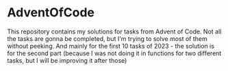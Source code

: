 # AdventOfCode
This repository contains my solutions for tasks from Advent of Code.
Not all the tasks are gonna be completed, but I'm trying to solve most of them without peeking.
And mainly for the first 10 tasks of 2023 - the solution is for the second part (because I was not doing it in functions for two different tasks, but I will be improving it after those)